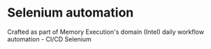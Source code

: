 # Selenium automation
Crafted as part of Memory Execution's domain (Intel) daily workflow automation - CI/CD Selenium
